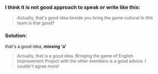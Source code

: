 ### I think it is not good approach to speak or write like this:

> Actually, that's good idea
> beside you bring the game cultural to this team
> is that good?

### Solution:

that's a good idea, **missing 'a'**

> Actually, that is a good idea. Bringing the game of English Improvement Project with the other members is a good advice. I couldn't agree more!
